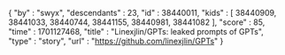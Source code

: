 {
  "by" : "swyx",
  "descendants" : 23,
  "id" : 38440011,
  "kids" : [ 38440909, 38441033, 38440744, 38441155, 38440981, 38441082 ],
  "score" : 85,
  "time" : 1701127468,
  "title" : "Linexjlin/GPTs: leaked prompts of GPTs",
  "type" : "story",
  "url" : "https://github.com/linexjlin/GPTs"
}
